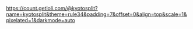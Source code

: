https://count.getloli.com/@kyotosplit?name=kyotosplit&theme=rule34&padding=7&offset=0&align=top&scale=1&pixelated=1&darkmode=auto

